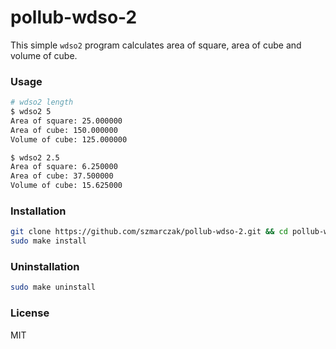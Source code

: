# pollub-wdso-2

This simple `wdso2` program calculates area of square, area of cube and volume of cube.

### Usage

```bash
# wdso2 length
$ wdso2 5
Area of square: 25.000000
Area of cube: 150.000000
Volume of cube: 125.000000

$ wdso2 2.5
Area of square: 6.250000
Area of cube: 37.500000
Volume of cube: 15.625000
```

### Installation

```bash
git clone https://github.com/szmarczak/pollub-wdso-2.git && cd pollub-wdso-2
sudo make install
```

### Uninstallation

```bash
sudo make uninstall
```

### License

MIT
